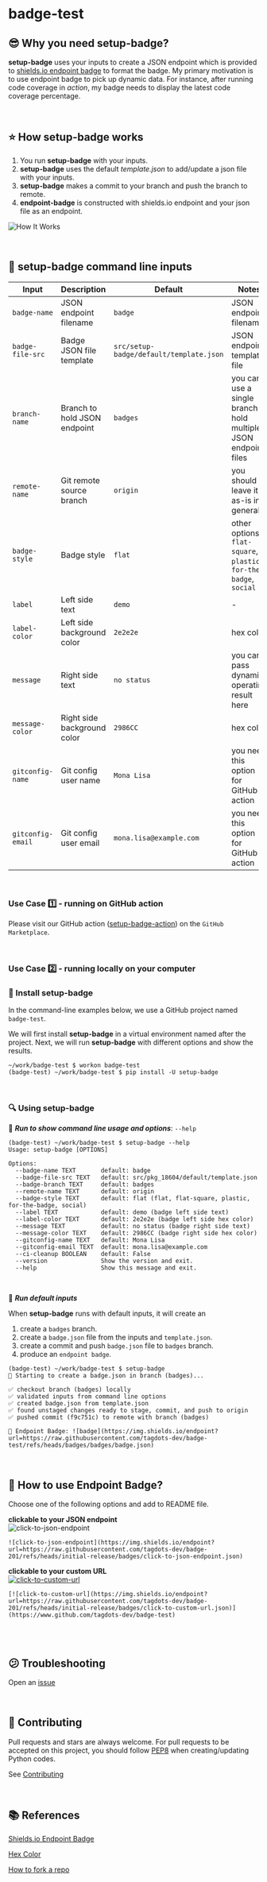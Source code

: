 # badge-test

## 😎 Why you need setup-badge?
**setup-badge** uses your inputs to create a JSON endpoint which is provided to [shields.io endpoint badge](https://shields.io/badges/endpoint-badge) to format the badge.  My primary motivation is to use endpoint badge to pick up dynamic data.  For instance, after running code coverage in _action_, my badge needs to display the latest code coverage percentage.

<br>

## ⭐ How setup-badge works

1. You run **setup-badge** with your inputs.
1. **setup-badge** uses the default _template.json_ to add/update a json file with your inputs.
1. **setup-badge** makes a commit to your branch and push the branch to remote.
1. **endpoint-badge** is constructed with shields.io endpoint and your json file as an endpoint.

![How It Works](https://raw.githubusercontent.com/tagdots-dev/badge-test/refs/heads/main/assets/setup-badge.png)

<br>


## 🔧 setup-badge command line inputs

| Input | Description | Default | Notes |
|-------|-------------|----------|----------|
| `badge-name` | JSON endpoint filename | `badge` | JSON endpoint filename |
| `badge-file-src` | Badge JSON file template | `src/setup-badge/default/template.json` | JSON endpoint template file |
| `branch-name` | Branch to hold JSON endpoint | `badges` | you can use a single branch to hold multiple JSON endpoint files |
| `remote-name` | Git remote source branch | `origin` | you should leave it as-is in general |
| `badge-style` | Badge style | `flat` | other options: `flat-square`, `plastic`, `for-the-badge`, `social` |
| `label` | Left side text | `demo` | - |
| `label-color` | Left side background color | `2e2e2e` | hex color |
| `message` | Right side text | `no status` | you can pass dynamic operating result here |
| `message-color` | Right side background color | `2986CC` | hex color |
| `gitconfig-name` | Git config user name | `Mona Lisa` | you need this option for GitHub action |
| `gitconfig-email` | Git config user email | `mona.lisa@example.com` | you need this option for GitHub action |

<br>

### Use Case 1️⃣ - running on GitHub action
Please visit our GitHub action ([setup-badge-action](https://github.com/marketplace/actions/setup-badge-action)) on the `GitHub Marketplace`.

<br>

### Use Case 2️⃣ - running locally on your computer

### 🔆 Install setup-badge

In the command-line examples below, we use a GitHub project named `badge-test`.

We will first install **setup-badge** in a virtual environment named after the project.  Next, we will run **setup-badge** with different options and show the results.

```
~/work/badge-test $ workon badge-test
(badge-test) ~/work/badge-test $ pip install -U setup-badge
```

<br>

### 🔍 Using setup-badge

🏃 _**Run to show command line usage and options**_: `--help`

```
(badge-test) ~/work/badge-test $ setup-badge --help
Usage: setup-badge [OPTIONS]

Options:
  --badge-name TEXT       default: badge
  --badge-file-src TEXT   default: src/pkg_18604/default/template.json
  --badge-branch TEXT     default: badges
  --remote-name TEXT      default: origin
  --badge-style TEXT      default: flat (flat, flat-square, plastic, for-the-badge, social)
  --label TEXT            default: demo (badge left side text)
  --label-color TEXT      default: 2e2e2e (badge left side hex color)
  --message TEXT          default: no status (badge right side text)
  --message-color TEXT    default: 2986CC (badge right side hex color)
  --gitconfig-name TEXT   default: Mona Lisa
  --gitconfig-email TEXT  default: mona.lisa@example.com
  --ci-cleanup BOOLEAN    default: False
  --version               Show the version and exit.
  --help                  Show this message and exit.
```

<br>

🏃 _**Run default inputs**_

When **setup-badge** runs with default inputs, it will create an

1. create a `badges` branch.
1. create a `badge.json` file from the inputs and `template.json`.
1. create a commit and push `badge.json` file to `badges` branch.
1. produce an `endpoint badge`.

```
(badge-test) ~/work/badge-test $ setup-badge
🚀 Starting to create a badge.json in branch (badges)...

✅ checkout branch (badges) locally
✅ validated inputs from command line options
✅ created badge.json from template.json
✅ found unstaged changes ready to stage, commit, and push to origin
✅ pushed commit (f9c751c) to remote with branch (badges)

🎉 Endpoint Badge: ![badge](https://img.shields.io/endpoint?url=https://raw.githubusercontent.com/tagdots-dev/badge-test/refs/heads/badges/badges/badge.json)
```

<br>

## 🔔 How to use Endpoint Badge?
Choose one of the following options and add to README file.

**clickable to your JSON endpoint**<br>![click-to-json-endpoint](https://img.shields.io/endpoint?url=https://raw.githubusercontent.com/tagdots-dev/badge-201/refs/heads/initial-release/badges/click-to-json-endpoint.json)

```
![click-to-json-endpoint](https://img.shields.io/endpoint?url=https://raw.githubusercontent.com/tagdots-dev/badge-201/refs/heads/initial-release/badges/click-to-json-endpoint.json)
```

**clickable to your custom URL**<br>
[![click-to-custom-url](https://img.shields.io/endpoint?url=https://raw.githubusercontent.com/tagdots-dev/badge-201/refs/heads/initial-release/badges/click-to-custom-url.json)](https://www.github.com/tagdots-dev/badge-test)

```
[![click-to-custom-url](https://img.shields.io/endpoint?url=https://raw.githubusercontent.com/tagdots-dev/badge-201/refs/heads/initial-release/badges/click-to-custom-url.json)](https://www.github.com/tagdots-dev/badge-test)
```

<br><br>

## 😕  Troubleshooting

Open an [issue][issues]

<br>

## 🙏  Contributing

Pull requests and stars are always welcome.  For pull requests to be accepted on this project, you should follow [PEP8][pep8] when creating/updating Python codes.

See [Contributing][contributing]

<br>

## 📚 References

[Shields.io Endpoint Badge](https://shields.io/badges/endpoint-badge)

[Hex Color](https://www.color-hex.com/)

[How to fork a repo](https://docs.github.com/en/pull-requests/collaborating-with-pull-requests/working-with-forks/fork-a-repo)

<br>

[contributing]: https://github.com/tagdots-dev/badge-test/blob/main/CONTRIBUTING.md
[issues]: https://github.com/tagdots-dev/badge-test/issues
[pep8]: https://google.github.io/styleguide/pyguide.html
